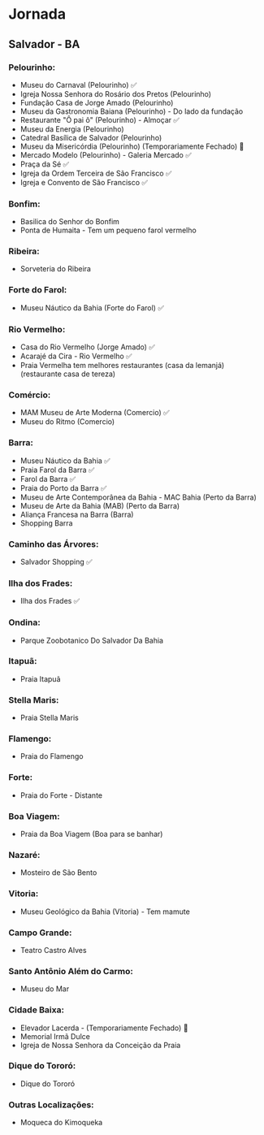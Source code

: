 # Jornada

## Salvador - BA

### Pelourinho:
- Museu do Carnaval (Pelourinho) ✅
- Igreja Nossa Senhora do Rosário dos Pretos (Pelourinho)
- Fundação Casa de Jorge Amado (Pelourinho)
- Museu da Gastronomia Baiana (Pelourinho) - Do lado da fundação
- Restaurante "Ô pai ô" (Pelourinho) - Almoçar ✅
- Museu da Energia (Pelourinho)
- Catedral Basílica de Salvador (Pelourinho)
- Museu da Misericórdia (Pelourinho) (Temporariamente Fechado) 🚫
- Mercado Modelo (Pelourinho) - Galeria Mercado ✅
- Praça da Sé ✅
- Igreja da Ordem Terceira de São Francisco ✅
- Igreja e Convento de São Francisco ✅

### Bonfim:
- Basilica do Senhor do Bonfim
- Ponta de Humaita - Tem um pequeno farol vermelho

### Ribeira:
- Sorveteria do Ribeira

### Forte do Farol:
- Museu Náutico da Bahia (Forte do Farol) ✅

### Rio Vermelho:
- Casa do Rio Vermelho (Jorge Amado) ✅
- Acarajé da Cira - Rio Vermelho ✅
- Praia Vermelha tem melhores restaurantes (casa da lemanjá) (restaurante casa de tereza)

### Comércio:
- MAM Museu de Arte Moderna (Comercio) ✅
- Museu do Ritmo (Comercio)

### Barra:
- Museu Náutico da Bahia ✅
- Praia Farol da Barra ✅
- Farol da Barra ✅
- Praia do Porto da Barra ✅
- Museu de Arte Contemporânea da Bahia - MAC Bahia (Perto da Barra)
- Museu de Arte da Bahia (MAB) (Perto da Barra)
- Aliança Francesa na Barra (Barra)
- Shopping Barra

### Caminho das Árvores:
- Salvador Shopping ✅

### Ilha dos Frades:
- Ilha dos Frades ✅

### Ondina:
- Parque Zoobotanico Do Salvador Da Bahia

### Itapuã:
- Praia Itapuã

### Stella Maris:
- Praia Stella Maris

### Flamengo:
- Praia do Flamengo

### Forte:
- Praia do Forte - Distante

### Boa Viagem:
- Praia da Boa Viagem (Boa para se banhar)

### Nazaré:
- Mosteiro de São Bento

### Vitoria:
- Museu Geológico da Bahia (Vitoria) - Tem mamute

### Campo Grande:
- Teatro Castro Alves

### Santo Antônio Além do Carmo:
- Museu do Mar

### Cidade Baixa:
- Elevador Lacerda - (Temporariamente Fechado) 🚫
- Memorial Irmã Dulce
- Igreja de Nossa Senhora da Conceição da Praia

### Dique do Tororó:
- Dique do Tororó

### Outras Localizações:
- Moqueca do Kimoqueka